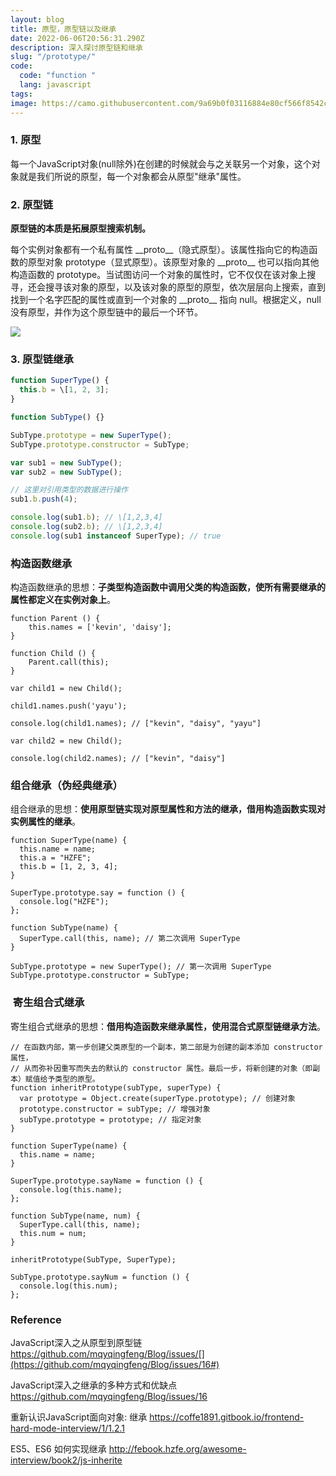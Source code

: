 ```yaml
---
layout: blog
title: 原型，原型链以及继承
date: 2022-06-06T20:56:31.290Z
description: 深入探讨原型链和继承
slug: "/prototype/"
code:
  code: "function "
  lang: javascript
tags:
image: https://camo.githubusercontent.com/9a69b0f03116884e80cf566f8542cf014a4dd043fce6ce030d615040461f4e5a/68747470733a2f2f63646e2e6a7364656c6976722e6e65742f67682f6d717971696e6766656e672f426c6f672f496d616765732f70726f746f74797065352e706e67
---
```

### 1. 原型

每一个JavaScript对象(null除外)在创建的时候就会与之关联另一个对象，这个对象就是我们所说的原型，每一个对象都会从原型"继承"属性。

### 2. 原型链

**原型链的本质是拓展原型搜索机制。**

每个实例对象都有一个私有属性 \_\_proto\_\_（隐式原型）。该属性指向它的构造函数的原型对象 prototype（显式原型）。该原型对象的 \_\_proto\_\_ 也可以指向其他构造函数的 prototype。当试图访问一个对象的属性时，它不仅仅在该对象上搜寻，还会搜寻该对象的原型，以及该对象的原型的原型，依次层层向上搜索，直到找到一个名字匹配的属性或直到一个对象的 \_\_proto\_\_ 指向 null。根据定义，null 没有原型，并作为这个原型链中的最后一个环节。

![](https://camo.githubusercontent.com/9a69b0f03116884e80cf566f8542cf014a4dd043fce6ce030d615040461f4e5a/68747470733a2f2f63646e2e6a7364656c6976722e6e65742f67682f6d717971696e6766656e672f426c6f672f496d616765732f70726f746f74797065352e706e67)

### 3. 原型链继承

```js
function SuperType() {
  this.b = \[1, 2, 3];
}

function SubType() {}

SubType.prototype = new SuperType();
SubType.prototype.constructor = SubType;

var sub1 = new SubType();
var sub2 = new SubType();

// 这里对引用类型的数据进行操作
sub1.b.push(4);

console.log(sub1.b); // \[1,2,3,4]
console.log(sub2.b); // \[1,2,3,4]
console.log(sub1 instanceof SuperType); // true
```

### 构造函数继承

[](http://febook.hzfe.org/awesome-interview/book2/js-inherite#3-%E6%9E%84%E9%80%A0%E5%87%BD%E6%95%B0%E7%BB%A7%E6%89%BF "Direct link to heading")构造函数继承的思想：**子类型构造函数中调用父类的构造函数，使所有需要继承的属性都定义在实例对象上**。

```
function Parent () {
    this.names = ['kevin', 'daisy'];
}

function Child () {
    Parent.call(this);
}

var child1 = new Child();

child1.names.push('yayu');

console.log(child1.names); // ["kevin", "daisy", "yayu"]

var child2 = new Child();

console.log(child2.names); // ["kevin", "daisy"]
```

### 组合继承（伪经典继承）

组合继承的思想：**使用原型链实现对原型属性和方法的继承，借用构造函数实现对实例属性的继承**。

```
function SuperType(name) {
  this.name = name;
  this.a = "HZFE";
  this.b = [1, 2, 3, 4];
}

SuperType.prototype.say = function () {
  console.log("HZFE");
};

function SubType(name) {
  SuperType.call(this, name); // 第二次调用 SuperType
}

SubType.prototype = new SuperType(); // 第一次调用 SuperType
SubType.prototype.constructor = SubType;
```



###  寄生组合式继承

寄生组合式继承的思想：**借用构造函数来继承属性，使用混合式原型链继承方法**。

```
// 在函数内部，第一步创建父类原型的一个副本，第二部是为创建的副本添加 constructor 属性，
// 从而弥补因重写而失去的默认的 constructor 属性。最后一步，将新创建的对象（即副本）赋值给予类型的原型。
function inheritPrototype(subType, superType) {
  var prototype = Object.create(superType.prototype); // 创建对象
  prototype.constructor = subType; // 增强对象
  subType.prototype = prototype; // 指定对象
}

function SuperType(name) {
  this.name = name;
}

SuperType.prototype.sayName = function () {
  console.log(this.name);
};

function SubType(name, num) {
  SuperType.call(this, name);
  this.num = num;
}

inheritPrototype(SubType, SuperType);

SubType.prototype.sayNum = function () {
  console.log(this.num);
};
```

### Reference

JavaScript深入之从原型到原型链  https://github.com/mqyqingfeng/Blog/issues/[](https://github.com/mqyqingfeng/Blog/issues/16#)

JavaScript深入之继承的多种方式和优缺点 https://github.com/mqyqingfeng/Blog/issues/16

重新认识JavaScript面向对象: 继承 https://coffe1891.gitbook.io/frontend-hard-mode-interview/1/1.2.1

ES5、ES6 如何实现继承 http://febook.hzfe.org/awesome-interview/book2/js-inherite